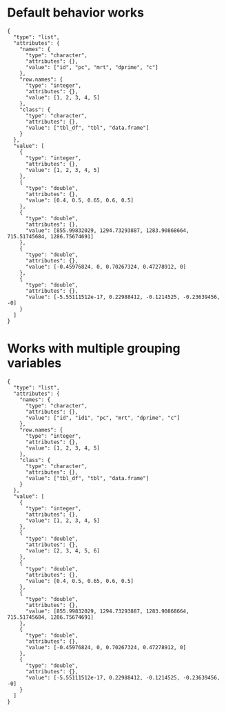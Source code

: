 # Default behavior works

    {
      "type": "list",
      "attributes": {
        "names": {
          "type": "character",
          "attributes": {},
          "value": ["id", "pc", "mrt", "dprime", "c"]
        },
        "row.names": {
          "type": "integer",
          "attributes": {},
          "value": [1, 2, 3, 4, 5]
        },
        "class": {
          "type": "character",
          "attributes": {},
          "value": ["tbl_df", "tbl", "data.frame"]
        }
      },
      "value": [
        {
          "type": "integer",
          "attributes": {},
          "value": [1, 2, 3, 4, 5]
        },
        {
          "type": "double",
          "attributes": {},
          "value": [0.4, 0.5, 0.65, 0.6, 0.5]
        },
        {
          "type": "double",
          "attributes": {},
          "value": [855.99832029, 1294.73293887, 1283.90868664, 715.51745684, 1286.75674691]
        },
        {
          "type": "double",
          "attributes": {},
          "value": [-0.45976824, 0, 0.70267324, 0.47278912, 0]
        },
        {
          "type": "double",
          "attributes": {},
          "value": [-5.55111512e-17, 0.22988412, -0.1214525, -0.23639456, -0]
        }
      ]
    }

# Works with multiple grouping variables

    {
      "type": "list",
      "attributes": {
        "names": {
          "type": "character",
          "attributes": {},
          "value": ["id", "id1", "pc", "mrt", "dprime", "c"]
        },
        "row.names": {
          "type": "integer",
          "attributes": {},
          "value": [1, 2, 3, 4, 5]
        },
        "class": {
          "type": "character",
          "attributes": {},
          "value": ["tbl_df", "tbl", "data.frame"]
        }
      },
      "value": [
        {
          "type": "integer",
          "attributes": {},
          "value": [1, 2, 3, 4, 5]
        },
        {
          "type": "double",
          "attributes": {},
          "value": [2, 3, 4, 5, 6]
        },
        {
          "type": "double",
          "attributes": {},
          "value": [0.4, 0.5, 0.65, 0.6, 0.5]
        },
        {
          "type": "double",
          "attributes": {},
          "value": [855.99832029, 1294.73293887, 1283.90868664, 715.51745684, 1286.75674691]
        },
        {
          "type": "double",
          "attributes": {},
          "value": [-0.45976824, 0, 0.70267324, 0.47278912, 0]
        },
        {
          "type": "double",
          "attributes": {},
          "value": [-5.55111512e-17, 0.22988412, -0.1214525, -0.23639456, -0]
        }
      ]
    }

